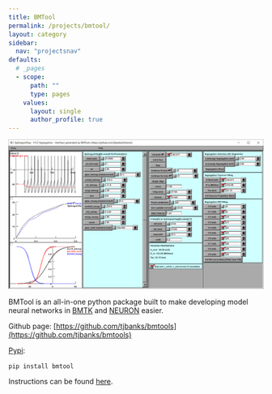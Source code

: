 ```yaml
---
title: BMTool
permalink: /projects/bmtool/
layout: category
sidebar:
  nav: "projectsnav"
defaults:
  # _pages
  - scope:
      path: ""
      type: pages
    values:
      layout: single
      author_profile: true
---
```

<img src="/assets/bmtool.png">

BMTool is an all-in-one python package built to make developing model neural networks in [BMTK](https://github.com/AllenInstitute/bmtk) and [NEURON](https://neuron.yale.edu/) easier.

Github page: [https://github.com/tjbanks/bmtools](https://github.com/tjbanks/bmtools)

[Pypi](https://pypi.org/project/bmtool/): 

```
pip install bmtool
```

Instructions can be found [here](/assets/BMTool-User-Guide.pdf).

